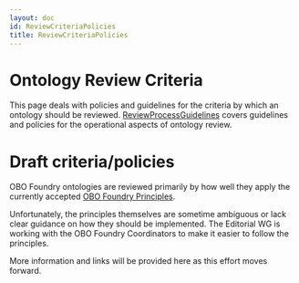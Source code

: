 ```yaml
---
layout: doc
id: ReviewCriteriaPolicies
title: ReviewCriteriaPolicies
---
```


# Ontology Review Criteria #

This page deals with policies and guidelines for the criteria by which an ontology should be reviewed. [ReviewProcessGuidelines](/docs/ReviewProcessGuidelines.html) covers guidelines and policies for the operational aspects of ontology review.


# Draft criteria/policies #

OBO Foundry ontologies are reviewed primarily by how well they apply the currently accepted [OBO Foundry Principles](http://obofoundry.github.io/principles/fp-000-summary.html).

Unfortunately, the principles themselves are sometime ambiguous or lack clear guidance on how they should be implemented. The Editorial WG is working with the OBO Foundry Coordinators to make it easier to follow the principles.

More information and links will be provided here as this effort moves forward.
